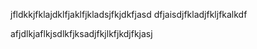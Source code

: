 jfldkkjfklajdklfjaklfjkladsjfkjdkfjasd
dfjaisdjfkladjfkljfkalkdf

afjdlkjaflkjsdlkfjksadjfkjlkfjkdjfkjasj
